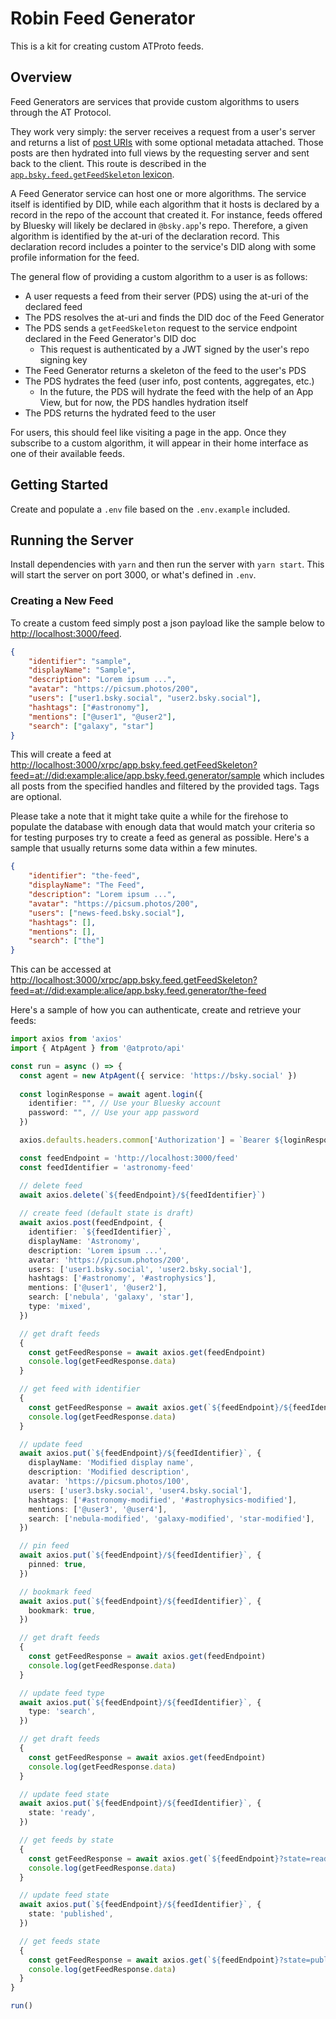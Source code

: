 # Robin Feed Generator

This is a kit for creating custom ATProto feeds.

## Overview

Feed Generators are services that provide custom algorithms to users through the AT Protocol.

They work very simply: the server receives a request from a user's server and returns a list of [post URIs](https://atproto.com/specs/at-uri-scheme) with some optional metadata attached. Those posts are then hydrated into full views by the requesting server and sent back to the client. This route is described in the [`app.bsky.feed.getFeedSkeleton` lexicon](https://atproto.com/lexicons/app-bsky-feed#appbskyfeedgetfeedskeleton).

A Feed Generator service can host one or more algorithms. The service itself is identified by DID, while each algorithm that it hosts is declared by a record in the repo of the account that created it. For instance, feeds offered by Bluesky will likely be declared in `@bsky.app`'s repo. Therefore, a given algorithm is identified by the at-uri of the declaration record. This declaration record includes a pointer to the service's DID along with some profile information for the feed.

The general flow of providing a custom algorithm to a user is as follows:
- A user requests a feed from their server (PDS) using the at-uri of the declared feed
- The PDS resolves the at-uri and finds the DID doc of the Feed Generator
- The PDS sends a `getFeedSkeleton` request to the service endpoint declared in the Feed Generator's DID doc
  - This request is authenticated by a JWT signed by the user's repo signing key
- The Feed Generator returns a skeleton of the feed to the user's PDS
- The PDS hydrates the feed (user info, post contents, aggregates, etc.)
  - In the future, the PDS will hydrate the feed with the help of an App View, but for now, the PDS handles hydration itself
- The PDS returns the hydrated feed to the user

For users, this should feel like visiting a page in the app. Once they subscribe to a custom algorithm, it will appear in their home interface as one of their available feeds.

## Getting Started

Create and populate a `.env` file based on the `.env.example` included.

## Running the Server

Install dependencies with `yarn` and then run the server with `yarn start`. This will start the server on port 3000, or what's defined in `.env`.

### Creating a New Feed

To create a custom feed simply post a json payload like the sample below to [http://localhost:3000/feed](http://localhost:3000/feed).

```json
{
    "identifier": "sample",
    "displayName": "Sample",
    "description": "Lorem ipsum ...",
    "avatar": "https://picsum.photos/200",
    "users": ["user1.bsky.social", "user2.bsky.social"],
    "hashtags": ["#astronomy"],
    "mentions": ["@user1", "@user2"],
    "search": ["galaxy", "star"]
}
```

This will create a feed at [http://localhost:3000/xrpc/app.bsky.feed.getFeedSkeleton?feed=at://did:example:alice/app.bsky.feed.generator/sample](http://localhost:3000/xrpc/app.bsky.feed.getFeedSkeleton?feed=at://did:example:alice/app.bsky.feed.generator/sample) which includes all posts from the specified handles and filtered by the provided tags. Tags are optional. 

Please take a note that it might take quite a while for the firehose to populate the database with enough data that would match your criteria so for testing purposes try to create a feed as general as possible. Here's a sample that usually returns some data within a few minutes.

```json
{
    "identifier": "the-feed",
    "displayName": "The Feed",
    "description": "Lorem ipsum ...",
    "avatar": "https://picsum.photos/200",
    "users": ["news-feed.bsky.social"],
    "hashtags": [],
    "mentions": [],
    "search": ["the"]
}
```

This can be accessed at [http://localhost:3000/xrpc/app.bsky.feed.getFeedSkeleton?feed=at://did:example:alice/app.bsky.feed.generator/the-feed](http://localhost:3000/xrpc/app.bsky.feed.getFeedSkeleton?feed=at://did:example:alice/app.bsky.feed.generator/the-feed)

Here's a sample of how you can authenticate, create and retrieve your feeds:

```typescript
import axios from 'axios'
import { AtpAgent } from '@atproto/api'

const run = async () => {
  const agent = new AtpAgent({ service: 'https://bsky.social' })
  
  const loginResponse = await agent.login({
    identifier: "", // Use your Bluesky account
    password: "", // Use your app password
  })

  axios.defaults.headers.common['Authorization'] = `Bearer ${loginResponse.data.accessJwt}`

  const feedEndpoint = 'http://localhost:3000/feed'
  const feedIdentifier = 'astronomy-feed'

  // delete feed
  await axios.delete(`${feedEndpoint}/${feedIdentifier}`)
  
  // create feed (default state is draft)
  await axios.post(feedEndpoint, {
    identifier: `${feedIdentifier}`,
    displayName: 'Astronomy',
    description: 'Lorem ipsum ...',
    avatar: 'https://picsum.photos/200',
    users: ['user1.bsky.social', 'user2.bsky.social'],
    hashtags: ['#astronomy', '#astrophysics'],
    mentions: ['@user1', '@user2'],
    search: ['nebula', 'galaxy', 'star'],
    type: 'mixed',
  })

  // get draft feeds
  {
    const getFeedResponse = await axios.get(feedEndpoint)
    console.log(getFeedResponse.data)
  }

  // get feed with identifier
  {
    const getFeedResponse = await axios.get(`${feedEndpoint}/${feedIdentifier}`)
    console.log(getFeedResponse.data)
  }

  // update feed
  await axios.put(`${feedEndpoint}/${feedIdentifier}`, {
    displayName: 'Modified display name',
    description: 'Modified description',
    avatar: 'https://picsum.photos/100',
    users: ['user3.bsky.social', 'user4.bsky.social'],
    hashtags: ['#astronomy-modified', '#astrophysics-modified'],
    mentions: ['@user3', '@user4'],
    search: ['nebula-modified', 'galaxy-modified', 'star-modified'],
  })

  // pin feed
  await axios.put(`${feedEndpoint}/${feedIdentifier}`, {
    pinned: true,
  })

  // bookmark feed
  await axios.put(`${feedEndpoint}/${feedIdentifier}`, {
    bookmark: true,
  })

  // get draft feeds
  {
    const getFeedResponse = await axios.get(feedEndpoint)
    console.log(getFeedResponse.data)
  }

  // update feed type
  await axios.put(`${feedEndpoint}/${feedIdentifier}`, {
    type: 'search',
  })

  // get draft feeds
  {
    const getFeedResponse = await axios.get(feedEndpoint)
    console.log(getFeedResponse.data)
  }

  // update feed state
  await axios.put(`${feedEndpoint}/${feedIdentifier}`, {
    state: 'ready',
  })

  // get feeds by state
  {
    const getFeedResponse = await axios.get(`${feedEndpoint}?state=ready`)
    console.log(getFeedResponse.data)
  }

  // update feed state
  await axios.put(`${feedEndpoint}/${feedIdentifier}`, {
    state: 'published',
  })

  // get feeds state
  {
    const getFeedResponse = await axios.get(`${feedEndpoint}?state=published`)
    console.log(getFeedResponse.data)
  }
}

run()
```
